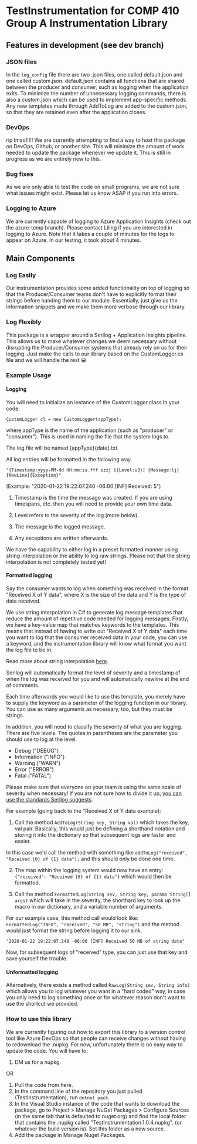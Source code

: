 # TestInstrumentation for COMP 410 Group A Instrumentation Library #

## Features in development (see dev branch)

### JSON files

In the `log_config` file there are two .json files, one called default.json and one called custom.json. default.json contains all functions that are shared between the producer and consumer, such as logging when the application exits. To minimize the number of unnecessary logging commands, there is also a custom.json which can be used to implement app-specific methods. Any new templates made through AddToLog are added to the custom.json, so that they are retained even after the application closes.

### DevOps

rip lmao!!!!! We are currently attempting to find a way to host this package on DevOps, Github, or another site. This will minimize the amount of work needed to update the package whenever we update it. This is still in progress as we are entirely new to this.

### Bug fixes

As we are only able to test the code on small programs, we are not sure what issues might exist. Please let us know ASAP if you run into errors. 

### Logging to Azure

We are currently capable of logging to Azure Application Insights (check out the azure-temp branch). Please contact Liling if you are interested in logging to Azure. 
Note that it takes a couple of minutes for the logs to appear on Azure. In our testing, it took about 4 minutes.

## Main Components

### Log Easily

Our instrumentation provides some added functionality on top of logging so that the Producer/Consumer teams don't have to explicitly format their strings before handing them to our module. Essentially, just give us the information snippets and we make them more verbose through our library.

### Log Flexibly

This package is a wrapper around a Serilog + Application Insights pipeline. This allows us to make whatever changes we deem necessary without disrupting the Producer/Consumer systems that already rely on us for their logging. Just make the calls to our library based on the CustomLogger.cs file and we will handle the rest 😀

### Example Usage

#### Logging

You will need to initialize an instance of the CustomLogger class in your code.

`CustomLogger cl = new CustomLogger(appType);`

where appType is the name of the application (such as "producer" or "consumer"). This is used in naming the file that the system logs to.

The log file will be named {appType}{date}.txt.

All log entries will be formatted in the following way.

`"{Timestamp:yyyy-MM-dd HH:mm:ss.fff zzz} [{Level:u3}] {Message:lj}{NewLine}{Exception}"`

(Example: "2020-01-22 19:22:07.240 -06:00 [INF] Received: 5")

1. Timestamp is the time the message was created. If you are using timespans, etc. then you will need to provide your own time data.

2. Level refers to the severity of the log (more below).

3. The message is the logged message.

4. Any exceptions are written afterwards.

We have the capability to either log in a preset formatted manner using string interpolation or the ability to log raw strings. Please not that the string interpolation is not completely tested yet!

#### Formatted logging
Say the consumer wants to log when something was received in the format "Received X of Y data", where X is the size of the data and Y is the type of data received.

We use string interpolation in C# to generate log message templates that reduce the amount of repetitive code needed for logging messages. Firstly, we have a key-value map that matches keywords to the templates. This means that instead of having to write out "Received X of Y data" each time you want to log that the consumer received data in your code, you can use a keyword, and the instrumentation library will know what format you want the log file to be in.

Read more about string interpolation [here](https://docs.microsoft.com/en-us/dotnet/csharp/language-reference/tokens/interpolated).

Serilog will automatically format the level of severity and a timestamp of when the log was received for you and will automatically newline at the end of comments.

Each time afterwards you would like to use this template, you merely have to supply the keyword as a parameter of the logging function in our library. You can use as many arguments as necessary, too, but they must be strings.

In addition, you will need to classify the severity of what you are logging. There are five levels. The quotes in parantheses are the parameter you should use to log at the level.

- Debug ("DEBUG")
- Information ("INFO")
- Warning ("WARN")
- Error ("ERROR")
- Fatal ("FATAL")

Please make sure that everyone on your team is using the same scale of severity when necessary! If you are not sure how to divide it up, [you can use the standards Serilog suggests](https://github.com/serilog/serilog/wiki/Configuration-Basics#minimum-level).

For example (going back to the "Received X of Y data example):

1. Call the method `AddToLog(String key, String val)` which takes the key, val pair. Basically, this would just be defining a shorthand notation and storing it into the dictionary so that subsequent logs are faster and easier.

In this case we'd call the method with something like `addToLog("received", "Received {0} of {1} data");` and this should only be done one time.

2. The map within the logging system would now have an entry:
   `{"received": "Received {0} of {1} data"}`
   which would then be formatted.
   
3. Call the method `FormattedLog(String sev, String key, params String[] args)` which will take in the severity, the shorthard key to look up the macro in our dictionary, and a variable number of arguments.

For our example case, this method call would look like: `FormattedLog("INFO", "received", "50 MB", "string")` and the method would just format the string before logging it to our sink.

`"2020-01-22 19:22:07.240 -06:00 [INF] Received 50 MB of string data"`

Now, for subsequent logs of "received" type, you can just use that key and save yourself the trouble.

#### Unformatted logging
Alternatively, there exists a method called `RawLog(String sev, String info)` which allows you to log whatever you want in a "hard coded" way, in case you only need to log something once or for whatever reason don't want to use the shortcut we provided.

### How to use this library
We are currently figuring out how to export this library to a version control tool like Azure DevOps so that people can receive changes without having to redownload the .nupkg. For now, unfortunately there is no easy way to update the code. You will have to:

1. DM us for a nupkg.

OR

1. Pull the code from here.
2. In the command line of the repository you just pulled (TestInstrumentation), run `dotnet pack`.
3. In the Visual Studio instance of the code that wants to download the package, go to Project > Manage NuGet Packages > Configure Sources (in the same tab that is defaulted to nuget.org) and find the local folder that contains the .nupkg called "TestInstrumentation.1.0.4.nupkg". (or whatever the build version is). Set this folder as a new source.
4. Add the package in Manage Nuget Packages.
